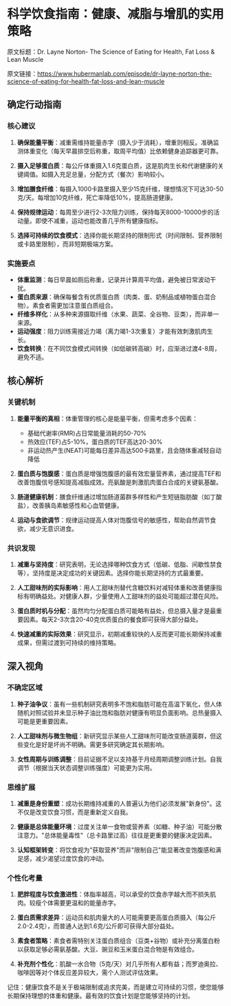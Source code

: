 # 科学饮食指南：健康、减脂与增肌的实用策略

原文标题：Dr. Layne Norton- The Science of Eating for Health, Fat Loss & Lean Muscle

原文链接：https://www.hubermanlab.com/episode/dr-layne-norton-the-science-of-eating-for-health-fat-loss-and-lean-muscle

<YouTube videoId="K4Ze-Sp6aUE" />

## 确定行动指南

### 核心建议
1. **确保能量平衡**：减重需维持能量赤字（摄入少于消耗），增重则相反。准确监测体重变化（每天早晨排空后称重，取周平均值）比依赖健身追踪器更可靠。

2. **摄入足够蛋白质**：每公斤体重摄入1.6克蛋白质，这是肌肉生长和代谢健康的关键阈值。如摄入充足总量，分配方式（餐次）影响较小。

3. **增加膳食纤维**：每摄入1000卡路里摄入至少15克纤维，理想情况下可达30-50克/天。每增加10克纤维，死亡率降低10%，提高肠道健康。

4. **保持规律运动**：每周至少进行2-3次阻力训练，保持每天8000-10000步的活动量。即使不减重，运动也能改善几乎所有健康指标。

5. **选择可持续的饮食模式**：选择你能长期坚持的限制形式（时间限制、营养限制或卡路里限制），而非短期极端方案。

### 实施要点
- **体重监测**：每日早晨如厕后称重，记录并计算周平均值，避免被日常波动干扰。
- **蛋白质来源**：确保每餐含有优质蛋白质（肉类、蛋、奶制品或植物蛋白混合物）。素食者需更加注意蛋白质组合。
- **纤维多样化**：从多种来源摄取纤维（水果、蔬菜、全谷物、豆类），而非单一来源。
- **运动强度**：阻力训练需接近力竭（离力竭1-3次重复）才能有效刺激肌肉生长。
- **饮食转换**：在不同饮食模式间转换（如低碳转高碳）时，应渐进过渡4-8周，避免不适。

## 核心解析

### 关键机制
1. **能量平衡的真相**：体重管理的核心是能量平衡，但需考虑多个因素：
   - 基础代谢率(RMR)占日常能量消耗的50-70%
   - 热效应(TEF)占5-10%，蛋白质的TEF高达20-30%
   - 非运动热产生(NEAT)可能每日差异高达500卡路里，且会随体重减轻自动降低

2. **蛋白质与饱腹感**：蛋白质是增强饱腹感的最有效宏量营养素，通过提高TEF和改善饱腹信号感知提高减脂成效。亮氨酸是刺激肌肉蛋白合成的关键氨基酸。

3. **肠道健康机制**：膳食纤维通过增加肠道菌群多样性和产生短链脂肪酸（如丁酸盐），改善胰岛素敏感性和心血管健康。

4. **运动与食欲调节**：规律运动提高人体对饱腹信号的敏感性，帮助自然调节食欲，减少无意识进食。

### 共识发现
1. **减重与坚持度**：研究表明，无论选择哪种饮食方式（低碳、低脂、间歇性禁食等），坚持度是决定成功的关键因素。选择你能长期坚持的方式最重要。

2. **人工甜味剂的实际影响**：用人工甜味剂替代含糖饮料对减轻体重和改善健康指标有明确益处。对健康人群，少量使用人工甜味剂的益处可能超过潜在风险。

3. **蛋白质时机与分配**：虽然均匀分配蛋白质可能略有益处，但总摄入量才是最重要因素。每天2-3次含20-40克优质蛋白的餐食即可获得大部分益处。

4. **快速减重的实际效果**：研究显示，初期减重较快的人反而更可能长期保持减重成果，但需过渡到可持续的维持策略。

## 深入视角

### 不确定区域
1. **种子油争议**：虽有一些机制研究表明多不饱和脂肪可能在高温下氧化，但人体随机对照试验并未显示种子油比饱和脂肪对健康有明显负面影响。总热量摄入可能是更重要因素。

2. **人工甜味剂与微生物组**：新研究显示某些人工甜味剂可能改变肠道菌群，但这些变化是好是坏尚不明确。需更多研究确定其长期影响。

3. **女性周期与训练调整**：目前证据不足以支持基于月经周期调整训练计划。自我调节（根据当天状态调整训练强度）可能更为实用。

### 思维扩展
1. **减重是身份重塑**：成功长期维持减重的人普遍认为他们必须发展"新身份"。这不仅是改变饮食习惯，而是重新定义自我。

2. **健康是总体能量环境**：过度关注单一食物或营养素（如糖、种子油）可能分散注意力。"总体能量毒性"（总卡路里过高）往往是更重要的健康决定因素。

3. **认知框架转变**：将饮食视为"获取营养"而非"限制自己"能显著改变饱腹感和满足感，减少渴望过度饮食的冲动。

### 个性化考量
1. **肥胖程度与饮食激进性**：体脂率越高，可以承受的饮食赤字越大而不损失肌肉。较瘦个体需要更温和的能量赤字。

2. **蛋白质需求差异**：运动员和肌肉量大的人可能需要更高蛋白质摄入（每公斤2.0-2.4克），而普通人达到1.6克/公斤即可获得大部分益处。

3. **素食者策略**：素食者需特别关注蛋白质组合（豆类+谷物）或补充分离蛋白粉以获取足够必需氨基酸。大豆、豌豆和玉米蛋白混合物是有效组合。

4. **补充剂个性化**：肌酸一水合物（5克/天）对几乎所有人都有益；而罗迪奥拉、咖啡因等对个体反应差异较大，需个人测试评估效果。

记住：健康饮食不是关于极端限制或追求完美，而是建立可持续的习惯，使您能够长期保持理想的体重和健康。最有效的饮食计划是您能够坚持的计划。
